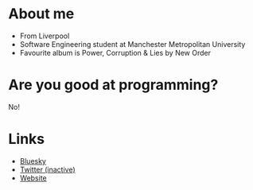 # About me
- From Liverpool
- Software Engineering student at Manchester Metropolitan University
- Favourite album is Power, Corruption & Lies by New Order

# Are you good at programming?
No!

# Links
- [Bluesky](https://bsky.app/profiles/pobertmc.xyz)
- [Twitter (inactive)](https://twitter.com/pobertr)
- [Website](https://www.pobertmc.xyz)

